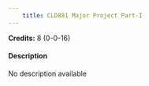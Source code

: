 ```yaml
---
    title: CLD881 Major Project Part-I
---
```

**Credits:** 8 (0-0-16)



#### Description 
No description available